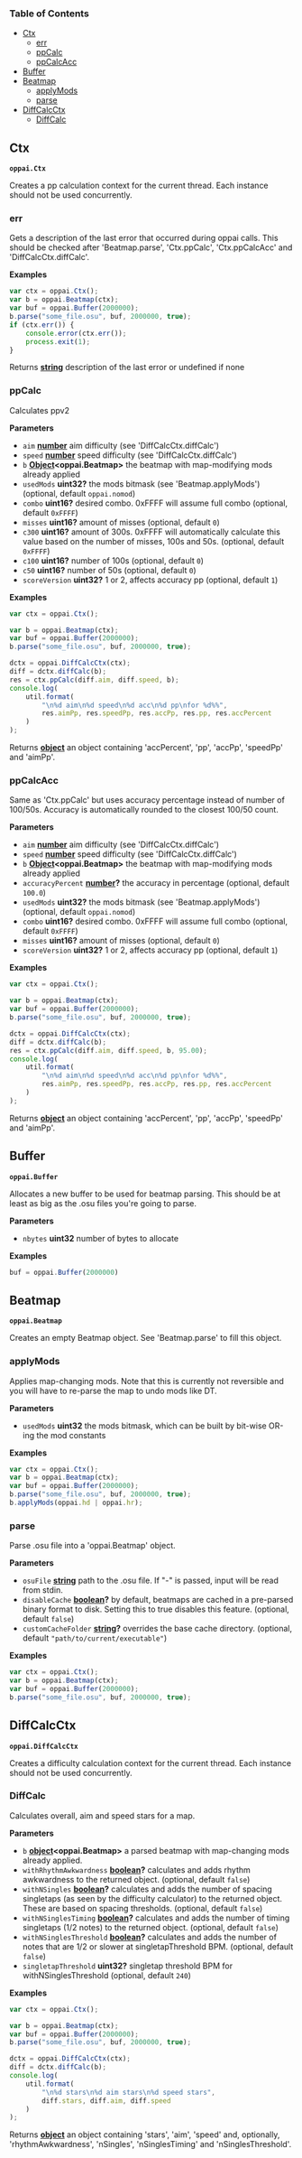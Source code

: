 <!-- Generated by documentation.js. Update this documentation by updating the source code. -->

### Table of Contents

-   [Ctx](#ctx)
    -   [err](#err)
    -   [ppCalc](#ppcalc)
    -   [ppCalcAcc](#ppcalcacc)
-   [Buffer](#buffer)
-   [Beatmap](#beatmap)
    -   [applyMods](#applymods)
    -   [parse](#parse)
-   [DiffCalcCtx](#diffcalcctx)
    -   [DiffCalc](#diffcalc)

## Ctx

**`oppai.Ctx`**

Creates a pp calculation context for the current thread.
Each instance should not be used concurrently.

### err

Gets a description of the last error that occurred during oppai
calls. This should be checked after 'Beatmap.parse', 'Ctx.ppCalc',
'Ctx.ppCalcAcc' and 'DiffCalcCtx.diffCalc'.

**Examples**

```javascript
var ctx = oppai.Ctx();
var b = oppai.Beatmap(ctx);
var buf = oppai.Buffer(2000000);
b.parse("some_file.osu", buf, 2000000, true);
if (ctx.err()) {
    console.error(ctx.err());
    process.exit(1);
}
```

Returns **[string](https://developer.mozilla.org/en-US/docs/Web/JavaScript/Reference/Global_Objects/String)** description of the last error or undefined if none

### ppCalc

Calculates ppv2

**Parameters**

-   `aim` **[number](https://developer.mozilla.org/en-US/docs/Web/JavaScript/Reference/Global_Objects/Number)** aim difficulty (see 'DiffCalcCtx.diffCalc')
-   `speed` **[number](https://developer.mozilla.org/en-US/docs/Web/JavaScript/Reference/Global_Objects/Number)** speed difficulty (see 'DiffCalcCtx.diffCalc')
-   `b` **[Object](https://developer.mozilla.org/en-US/docs/Web/JavaScript/Reference/Global_Objects/Object)&lt;oppai.Beatmap>** the beatmap with map-modifying
                                       mods already applied
-   `usedMods` **uint32?** the mods bitmask
                                             (see 'Beatmap.applyMods') (optional, default `oppai.nomod`)
-   `combo` **uint16?** desired combo. 0xFFFF will assume full
                                     combo (optional, default `0xFFFF`)
-   `misses` **uint16?** amount of misses (optional, default `0`)
-   `c300` **uint16?** amount of 300s. 0xFFFF will automatically
                                    calculate this value based on the number
                                    of misses, 100s and 50s. (optional, default `0xFFFF`)
-   `c100` **uint16?** number of 100s (optional, default `0`)
-   `c50` **uint16?** number of 50s (optional, default `0`)
-   `scoreVersion` **uint32?** 1 or 2, affects accuracy pp (optional, default `1`)

**Examples**

```javascript
var ctx = oppai.Ctx();

var b = oppai.Beatmap(ctx);
var buf = oppai.Buffer(2000000);
b.parse("some_file.osu", buf, 2000000, true);

dctx = oppai.DiffCalcCtx(ctx);
diff = dctx.diffCalc(b);
res = ctx.ppCalc(diff.aim, diff.speed, b);
console.log(
    util.format(
        "\n%d aim\n%d speed\n%d acc\n%d pp\nfor %d%%",
        res.aimPp, res.speedPp, res.accPp, res.pp, res.accPercent
    )
);
```

Returns **[object](https://developer.mozilla.org/en-US/docs/Web/JavaScript/Reference/Global_Objects/Object)** an object containing 'accPercent', 'pp', 'accPp',
                  'speedPp' and 'aimPp'.

### ppCalcAcc

Same as 'Ctx.ppCalc' but uses accuracy percentage instead of number of
100/50s. Accuracy is automatically rounded to the closest 100/50 count.

**Parameters**

-   `aim` **[number](https://developer.mozilla.org/en-US/docs/Web/JavaScript/Reference/Global_Objects/Number)** aim difficulty (see 'DiffCalcCtx.diffCalc')
-   `speed` **[number](https://developer.mozilla.org/en-US/docs/Web/JavaScript/Reference/Global_Objects/Number)** speed difficulty (see 'DiffCalcCtx.diffCalc')
-   `b` **[Object](https://developer.mozilla.org/en-US/docs/Web/JavaScript/Reference/Global_Objects/Object)&lt;oppai.Beatmap>** the beatmap with map-modifying
                                       mods already applied
-   `accuracyPercent` **[number](https://developer.mozilla.org/en-US/docs/Web/JavaScript/Reference/Global_Objects/Number)?** the accuracy in percentage (optional, default `100.0`)
-   `usedMods` **uint32?** the mods bitmask
                                             (see 'Beatmap.applyMods') (optional, default `oppai.nomod`)
-   `combo` **uint16?** desired combo. 0xFFFF will assume full
                                     combo (optional, default `0xFFFF`)
-   `misses` **uint16?** amount of misses (optional, default `0`)
-   `scoreVersion` **uint32?** 1 or 2, affects accuracy pp (optional, default `1`)

**Examples**

```javascript
var ctx = oppai.Ctx();

var b = oppai.Beatmap(ctx);
var buf = oppai.Buffer(2000000);
b.parse("some_file.osu", buf, 2000000, true);

dctx = oppai.DiffCalcCtx(ctx);
diff = dctx.diffCalc(b);
res = ctx.ppCalc(diff.aim, diff.speed, b, 95.00);
console.log(
    util.format(
        "\n%d aim\n%d speed\n%d acc\n%d pp\nfor %d%%",
        res.aimPp, res.speedPp, res.accPp, res.pp, res.accPercent
    )
);
```

Returns **[object](https://developer.mozilla.org/en-US/docs/Web/JavaScript/Reference/Global_Objects/Object)** an object containing 'accPercent', 'pp', 'accPp',
                  'speedPp' and 'aimPp'.

## Buffer

**`oppai.Buffer`**

Allocates a new buffer to be used for beatmap parsing.
This should be at least as big as the .osu files you're going to
parse.

**Parameters**

-   `nbytes` **uint32** number of bytes to allocate

**Examples**

```javascript
buf = oppai.Buffer(2000000)
```

## Beatmap

**`oppai.Beatmap`**

Creates an empty Beatmap object. See 'Beatmap.parse' to fill this
object.

### applyMods

Applies map-changing mods. Note that this is currently not reversible
and you will have to re-parse the map to undo mods like DT.

**Parameters**

-   `usedMods` **uint32** the mods bitmask, which can be built by
                               bit-wise OR-ing the mod constants

**Examples**

```javascript
var ctx = oppai.Ctx();
var b = oppai.Beatmap(ctx);
var buf = oppai.Buffer(2000000);
b.parse("some_file.osu", buf, 2000000, true);
b.applyMods(oppai.hd | oppai.hr);
```

### parse

Parse .osu file into a 'oppai.Beatmap' object.

**Parameters**

-   `osuFile` **[string](https://developer.mozilla.org/en-US/docs/Web/JavaScript/Reference/Global_Objects/String)** path to the .osu file. If "-" is passed,
                              input will be read from stdin.
-   `disableCache` **[boolean](https://developer.mozilla.org/en-US/docs/Web/JavaScript/Reference/Global_Objects/Boolean)?**     by default, beatmaps are cached in a pre-parsed binary format
        to disk. Setting this to true disables this feature. (optional, default `false`)
-   `customCacheFolder` **[string](https://developer.mozilla.org/en-US/docs/Web/JavaScript/Reference/Global_Objects/String)?**     overrides the base cache directory. (optional, default `"path/to/current/executable"`)

**Examples**

```javascript
var ctx = oppai.Ctx();
var b = oppai.Beatmap(ctx);
var buf = oppai.Buffer(2000000);
b.parse("some_file.osu", buf, 2000000, true);
```

## DiffCalcCtx

**`oppai.DiffCalcCtx`**

Creates a difficulty calculation context for the current thread.
Each instance should not be used concurrently.

### DiffCalc

Calculates overall, aim and speed stars for a map.

**Parameters**

-   `b` **[object](https://developer.mozilla.org/en-US/docs/Web/JavaScript/Reference/Global_Objects/Object)&lt;oppai.Beatmap>** a parsed beatmap with map-changing
                                       mods already applied.
-   `withRhythmAwkwardness` **[boolean](https://developer.mozilla.org/en-US/docs/Web/JavaScript/Reference/Global_Objects/Boolean)?**     calculates and adds rhythm awkwardness to the returned object. (optional, default `false`)
-   `withNSingles` **[boolean](https://developer.mozilla.org/en-US/docs/Web/JavaScript/Reference/Global_Objects/Boolean)?**     calculates and adds the number of spacing singletaps (as seen by
        the difficulty calculator) to the returned object. These are
        based on spacing thresholds. (optional, default `false`)
-   `withNSinglesTiming` **[boolean](https://developer.mozilla.org/en-US/docs/Web/JavaScript/Reference/Global_Objects/Boolean)?**     calculates and adds the number of timing singletaps (1/2 notes)
        to the returned object. (optional, default `false`)
-   `withNSinglesThreshold` **[boolean](https://developer.mozilla.org/en-US/docs/Web/JavaScript/Reference/Global_Objects/Boolean)?**     calculates and adds the number of notes that are 1/2 or slower at
        singletapThreshold BPM. (optional, default `false`)
-   `singletapThreshold` **uint32?**     singletap threshold BPM for withNSinglesThreshold (optional, default `240`)

**Examples**

```javascript
var ctx = oppai.Ctx();

var b = oppai.Beatmap(ctx);
var buf = oppai.Buffer(2000000);
b.parse("some_file.osu", buf, 2000000, true);

dctx = oppai.DiffCalcCtx(ctx);
diff = dctx.diffCalc(b);
console.log(
    util.format(
        "\n%d stars\n%d aim stars\n%d speed stars",
        diff.stars, diff.aim, diff.speed
    )
);
```

Returns **[object](https://developer.mozilla.org/en-US/docs/Web/JavaScript/Reference/Global_Objects/Object)** an object containing 'stars', 'aim', 'speed' and,
    optionally, 'rhythmAwkwardness', 'nSingles', 'nSinglesTiming' and
    'nSinglesThreshold'.
